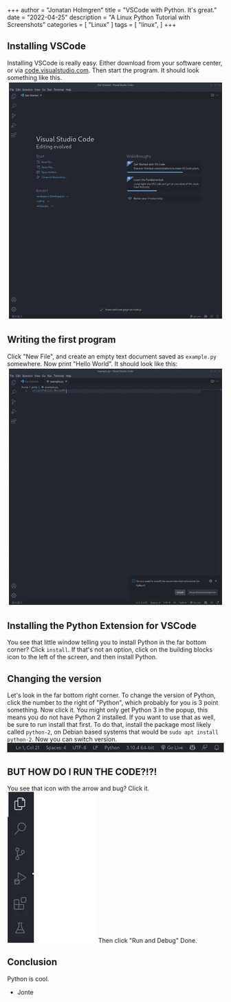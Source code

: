 +++
author = "Jonatan Holmgren"
title = "VSCode with Python. It's great."
date = "2022-04-25"
description = "A Linux Python Tutorial with Screenshots"
categories = [
    "Linux"
]
tags = [
    "linux",
]
+++
## Installing VSCode
Installing VSCode is really easy. Either download from your software center, or via [code.visualstudio.com](https://code.visualstudio.com). Then start the program. It should look something like this.
![Screenshot of Visual Studio Code](1.webp)
## Writing the first program
Click "New File", and create an empty text document saved as `example.py` somewhere. Now print "Hello World". It should look like this:
![Screenshot of Visual Studio Code with Hello World printed.](2.webp)
## Installing the Python Extension for VSCode
You see that little window telling you to install Python in the far bottom corner? Click `install`. If that's not an option, click on the building blocks icon to the left of the screen, and then install Python. 
## Changing the version
Let's look in the far bottom right corner. To change the version of Python, click the number to the right of "Python", which probably for you is 3 point something. Now click it. You might only get Python 3 in the popup, this means you do not have Python 2 installed. If you want to use that as well, be sure to run install that first. To do that, install the package most likely called `python-2`, on Debian based systems that would be `sudo apt install python-2`. Now you can switch version.
![Screenshot](3.webp)
## BUT HOW DO I RUN THE CODE?!?!
You see that icon with the arrow and bug? Click it.
![Screenshot](4.webp)
Then click "Run and Debug" Done.
## Conclusion
Python is cool.

- Jonte